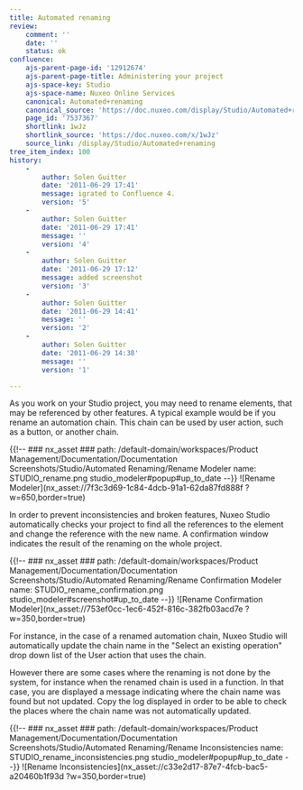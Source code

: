 ```yaml
---
title: Automated renaming
review:
    comment: ''
    date: ''
    status: ok
confluence:
    ajs-parent-page-id: '12912674'
    ajs-parent-page-title: Administering your project
    ajs-space-key: Studio
    ajs-space-name: Nuxeo Online Services
    canonical: Automated+renaming
    canonical_source: 'https://doc.nuxeo.com/display/Studio/Automated+renaming'
    page_id: '7537367'
    shortlink: 1wJz
    shortlink_source: 'https://doc.nuxeo.com/x/1wJz'
    source_link: /display/Studio/Automated+renaming
tree_item_index: 100
history:
    -
        author: Solen Guitter
        date: '2011-06-29 17:41'
        message: igrated to Confluence 4.
        version: '5'
    -
        author: Solen Guitter
        date: '2011-06-29 17:41'
        message: ''
        version: '4'
    -
        author: Solen Guitter
        date: '2011-06-29 17:12'
        message: added screenshot
        version: '3'
    -
        author: Solen Guitter
        date: '2011-06-29 14:41'
        message: ''
        version: '2'
    -
        author: Solen Guitter
        date: '2011-06-29 14:38'
        message: ''
        version: '1'

---
```

As you work on your Studio project, you may need to rename elements, that may be referenced by other features. A typical example would be if you rename an automation chain. This chain can be used by user action, such as a button, or another chain.

{{!--     ### nx_asset ###
    path: /default-domain/workspaces/Product Management/Documentation/Documentation Screenshots/Studio/Automated Renaming/Rename Modeler
    name: STUDIO_rename.png
    studio_modeler#popup#up_to_date
--}}
![Rename Modeler](nx_asset://7f3c3d69-1c84-4dcb-91a1-62da87fd888f ?w=650,border=true)

In order to prevent inconsistencies and broken features, Nuxeo Studio automatically checks your project to find all the references to the element and change the reference with the new name. A confirmation window indicates the result of the renaming on the whole project.

{{!--     ### nx_asset ###
    path: /default-domain/workspaces/Product Management/Documentation/Documentation Screenshots/Studio/Automated Renaming/Rename Confirmation Modeler
    name: STUDIO_rename_confirmation.png
    studio_modeler#screenshot#up_to_date
--}}
![Rename Confirmation Modeler](nx_asset://753ef0cc-1ec6-452f-816c-382fb03acd7e ?w=350,border=true)

For instance, in the case of a renamed automation chain, Nuxeo Studio will automatically update the chain name in the "Select an existing operation" drop down list of the User action that uses the chain.

However there are some cases where the renaming is not done by the system, for instance when the renamed chain is used in a function. In that case, you are displayed a message indicating where the chain name was found but not updated. Copy the log displayed in order to be able to check the places where the chain name was not automatically updated.

{{!--     ### nx_asset ###
    path: /default-domain/workspaces/Product Management/Documentation/Documentation Screenshots/Studio/Automated Renaming/Rename Inconsistencies
    name: STUDIO_rename_inconsistencies.png
    studio_modeler#popup#up_to_date
--}}
![Rename Inconsistencies](nx_asset://c33e2d17-87e7-4fcb-bac5-a20460b1f93d ?w=350,border=true)
